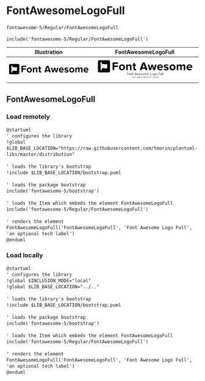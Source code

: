 # FontAwesomeLogoFull


```text
fontawesome-5/Regular/FontAwesomeLogoFull
```

```text
include('fontawesome-5/Regular/FontAwesomeLogoFull')
```



| Illustration | FontAwesomeLogoFull |
| :---: | :---: |
| ![illustration for Illustration](../../fontawesome-5/Regular/FontAwesomeLogoFull.png) | ![illustration for FontAwesomeLogoFull](../../fontawesome-5/Regular/FontAwesomeLogoFull.Local.png) |




## FontAwesomeLogoFull

### Load remotely
```plantuml
@startuml
' configures the library
!global $LIB_BASE_LOCATION="https://raw.githubusercontent.com/tmorin/plantuml-libs/master/distribution"

' loads the library's bootstrap
!include $LIB_BASE_LOCATION/bootstrap.puml

' loads the package bootstrap
include('fontawesome-5/bootstrap')

' loads the Item which embeds the element FontAwesomeLogoFull
include('fontawesome-5/Regular/FontAwesomeLogoFull')

' renders the element
FontAwesomeLogoFull('FontAwesomeLogoFull', 'Font Awesome Logo Full', 'an optional tech label')
@enduml
```

### Load locally
```plantuml
@startuml
' configures the library
!global $INCLUSION_MODE="local"
!global $LIB_BASE_LOCATION="../.."

' loads the library's bootstrap
!include $LIB_BASE_LOCATION/bootstrap.puml

' loads the package bootstrap
include('fontawesome-5/bootstrap')

' loads the Item which embeds the element FontAwesomeLogoFull
include('fontawesome-5/Regular/FontAwesomeLogoFull')

' renders the element
FontAwesomeLogoFull('FontAwesomeLogoFull', 'Font Awesome Logo Full', 'an optional tech label')
@enduml
```

